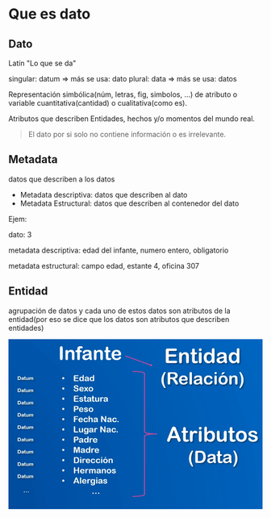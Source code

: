 # Que es dato

## Dato

Latín "Lo que se da"

singular: datum => más se usa: dato
plural: data => más se usa: datos

Representación simbólica(núm, letras, fig, simbolos, ...) de atributo o variable cuantitativa(cantidad) o cualitativa(como es).

Atributos que describen Entidades, hechos y/o momentos del mundo real.

> El dato por si solo no contiene información o es irrelevante.

## Metadata

datos que describen a los datos

- Metadata descriptiva: datos que describen al dato
- Metadata Estructural: datos que describen al contenedor del dato

Ejem: 

dato: 3

metadata descriptiva: edad del infante, numero entero, obligatorio

metadata estructural: campo edad, estante 4, oficina 307

## Entidad

agrupación de datos y cada uno de estos datos son atributos de la entidad(por eso se dice que los datos son atributos que describen entidades)

![dato](https://raw.githubusercontent.com/jhonPariona/images/master/udemy/dato.png)

